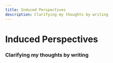 ```yaml
---
title: Induced Perspectives
description: Clarifying my thoughts by writing
---
```

# Induced Perspectives
### Clarifying my thoughts by writing
